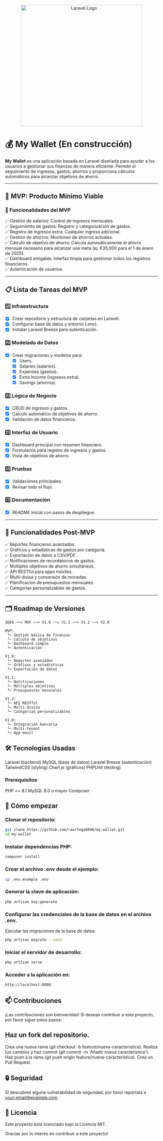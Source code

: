 <p align="center"><a href="https://laravel.com" target="_blank"><img src="https://raw.githubusercontent.com/laravel/art/master/logo-lockup/5%20SVG/2%20CMYK/1%20Full%20Color/laravel-logolockup-cmyk-red.svg" width="400" alt="Laravel Logo"></a></p>

# 💰 My Wallet (En construcción)

**My Wallet** es una aplicación basada en Laravel diseñada para ayudar a los usuarios a gestionar sus finanzas de manera eficiente. Permite el seguimiento de ingresos, gastos, ahorros y proporciona cálculos automáticos para alcanzar objetivos de ahorro.

---

## 🚀 MVP: Producto Mínimo Viable

### 🎯 Funcionalidades del MVP

✅ Gestión de salarios: Control de ingresos mensuales.  
✅ Seguimiento de gastos: Registro y categorización de gastos.  
✅ Registro de ingresos extra: Cualquier ingreso adicional.  
✅ Gestión de ahorros: Monitoreo de ahorros actuales.  
✅ Cálculo de objetivo de ahorro: Calcula automáticamente el ahorro mensual necesario para alcanzar una meta (ej: €35,000 para el 1 de enero de 2025).  
✅ Dashboard amigable: Interfaz limpia para gestionar todos los registros financieros.  
✅ Autenticación de usuarios.  

---

## 📋 Lista de Tareas del MVP

### 1️⃣ Infraestructura

-   [x] Crear repositorio y estructura de carpetas en Laravel.
-   [x] Configurar base de datos y entorno (.env).
-   [x] Instalar Laravel Breeze para autenticación.

### 2️⃣ Modelado de Datos

-   [x] Crear migraciones y modelos para:
   -   [x] Users.
   -   [x] Salaries (salarios).
   -   [x] Expenses (gastos).
   -   [x] Extra Income (ingresos extra).
   -   [x] Savings (ahorros).

### 3️⃣ Lógica de Negocio

-   [x] CRUD de ingresos y gastos.
-   [x] Cálculo automático de objetivos de ahorro.
-   [x] Validación de datos financieros.

### 4️⃣ Interfaz de Usuario

-   [x] Dashboard principal con resumen financiero.
-   [x] Formularios para registro de ingresos y gastos.
-   [x] Vista de objetivos de ahorro.

### 5️⃣ Pruebas

-   [x] Validaciones principales.
-   [x] Revisar todo el flujo.

### 6️⃣ Documentación

-   [x] README inicial con pasos de despliegue.

---

## 🌱 Funcionalidades Post-MVP

✅ Reportes financieros avanzados.  
✅ Gráficos y estadísticas de gastos por categoría.  
✅ Exportación de datos a CSV/PDF.  
✅ Notificaciones de recordatorios de gastos.  
✅ Múltiples objetivos de ahorro simultáneos.  
✅ API RESTful para apps móviles.  
✅ Multi-divisa y conversión de monedas.  
✅ Planificación de presupuestos mensuales.  
✅ Categorías personalizables de gastos.

---

## 🗂️ Roadmap de Versiones

```text
IDEA ──> MVP ──> V1.0 ──> V1.1 ──> V1.2 ──> V2.0

MVP:
 └─ Gestión básica de finanzas
 └─ Cálculo de objetivos
 └─ Dashboard simple
 └─ Autenticación

V1.0:
 └─ Reportes avanzados
 └─ Gráficos y estadísticas
 └─ Exportación de datos

V1.1:
 └─ Notificaciones
 └─ Múltiples objetivos
 └─ Presupuestos mensuales

V1.2:
 └─ API RESTful
 └─ Multi-divisa
 └─ Categorías personalizables

V2.0:
 └─ Integración bancaria
 └─ Multi-tenant
 └─ App móvil

```

## 🛠️ Tecnologías Usadas

Laravel (backend)
MySQL (base de datos)
Laravel Breeze (autenticación)
TailwindCSS (styling)
Chart.js (gráficos)
PHPUnit (testing)

### Prerequisitos

PHP >= 8.1
MySQL 8.0 o mayor
Composer


## 🚀 Cómo empezar

### Clonar el repositorio:
```bash
git clone https://github.com/raortega8906/my-wallet.git
cd my-wallet
```

### Instalar dependencias PHP:
```bash
composer install
```

### Crear el archivo .env desde el ejemplo:
```bash
cp .env.example .env
```

### Generar la clave de aplicación:
```bash
php artisan key:generate
```

### Configurar las credenciales de la base de datos en el archivo .env.
Ejecutar las migraciones de la base de datos:
```bash
php artisan migrate --seed
```

### Iniciar el servidor de desarrollo:
```bash
php artisan serve
```

### Acceder a la aplicación en:
```bash
http://localhost:8000.
```

## 📫 Contribuciones
¡Las contribuciones son bienvenidas! Si deseas contribuir a este proyecto, por favor sigue estos pasos:

## Haz un fork del repositorio.
Crea una nueva rama (git checkout -b feature/nueva-caracteristica).
Realiza tus cambios y haz commit (git commit -m 'Añadir nueva característica').
Haz push a la rama (git push origin feature/nueva-caracteristica).
Crea un Pull Request.

## 🔒 Seguridad
Si descubres alguna vulnerabilidad de seguridad, por favor repórtala a your-email@example.com.

## 📄 Licencia
Este proyecto está licenciado bajo la Licencia MIT.

Gracias por tu interés en contribuir a este proyecto!